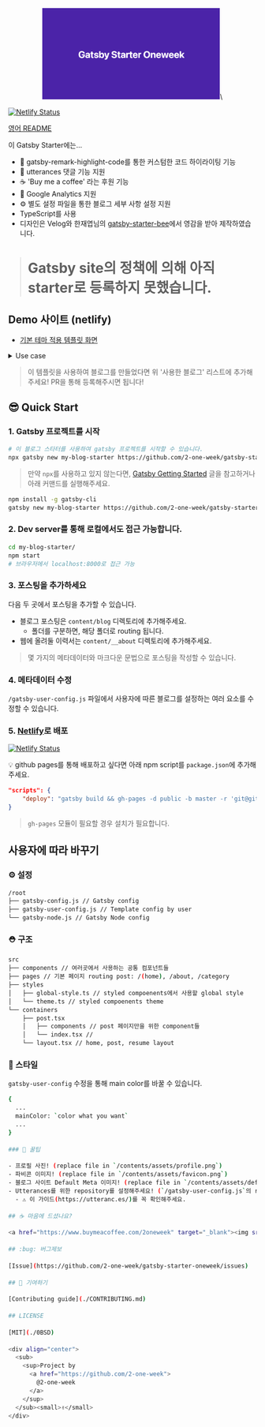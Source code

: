 <div align="center">
  <img src="./contents/assets/default.png" width="360px" alt="gatsby-starter-oneweek"/>\
</div>

[![Netlify Status](https://api.netlify.com/api/v1/badges/11558f0e-5878-4b66-b041-823224a7a424/deploy-status)](https://app.netlify.com/sites/gatsby-starter-oneweek/deploys)

[영어 README](./README.en.md)

이 Gatsby Starter에는...

- 💄 gatsby-remark-highlight-code를 통한 커스텀한 코드 하이라이팅 기능 
- 💬 utterances 댓글 기능 지원
- ☕ 'Buy me a coffee' 라는 후원 기능
- 🤖 Google Analytics 지원
- ⚙ 별도 설정 파일을 통한 블로그 세부 사항 설정 지원
- TypeScript를 사용
- 디자인은 Velog와 한재엽님의 [gatsby-starter-bee](https://github.com/JaeYeopHan/gatsby-starter-bee)에서 영감을 받아 제작하였습니다.

> # Gatsby site의 정책에 의해 아직 starter로 등록하지 못했습니다.

## Demo 사이트 (netlify)

- [기본 테마 적용 템플릿 화면](https://gatsby-starter-oneweek.netlify.com/)

<details>
  <summary>Use case</summary>
  <p>
    <ul>
      <li>2oneweek.dev: https://2oneweek.dev</li>
    </ul>
  </p>
</details>

> 이 템플릿을 사용하여 블로그를 만들었다면 위 '사용한 블로그' 리스트에 추가해주세요! PR을 통해 등록해주시면 됩니다!

## 😎 Quick Start

### 1. Gatsby 프로젝트를 시작

```sh
# 이 블로그 스타터를 사용하여 gatsby 프로젝트를 시작할 수 있습니다.
npx gatsby new my-blog-starter https://github.com/2-one-week/gatsby-starter-oneweek.git
```

> 만약 `npx`를 사용하고 있지 않는다면, [Gatsby Getting Started](https://www.gatsbyjs.org/docs/quick-start) 글을 참고하거나 아래 커맨드를 실행해주세요.

```sh
npm install -g gatsby-cli
gatsby new my-blog-starter https://github.com/2-one-week/gatsby-starter-oneweek.git
```

### 2. Dev server를 통해 로컬에서도 접근 가능합니다.

```sh
cd my-blog-starter/
npm start
# 브라우저에서 localhost:8000로 접근 가능
```

### 3. 포스팅을 추가하세요

다음 두 곳에서 포스팅을 추가할 수 있습니다.

- 블로그 포스팅은 `content/blog` 디렉토리에 추가해주세요.
  - 폴더를 구분하면, 해당 폴더로 routing 됩니다.
- 웹에 올려둘 이력서는 `content/__about` 디렉토리에 추가해주세요.

> 몇 가지의 메타데이터와 마크다운 문법으로 포스팅을 작성할 수 있습니다.

### 4. 메타데이터 수정

`/gatsby-user-config.js` 파일에서 사용자에 따른 블로그를 설정하는 여러 요소를 수정할 수 있습니다.

### 5. [Netlify](https://netlify.com)로 배포

[![Netlify Status](https://api.netlify.com/api/v1/badges/11558f0e-5878-4b66-b041-823224a7a424/deploy-status)](https://app.netlify.com/sites/gatsby-starter-oneweek/deploys)

:bulb: github pages를 통해 배포하고 싶다면 아래 npm script를 `package.json`에 추가해주세요.

```json
"scripts": {
    "deploy": "gatsby build && gh-pages -d public -b master -r 'git@github.com:${your github id}/${github page name}.github.io.git'"
}
```

> `gh-pages` 모듈이 필요할 경우 설치가 필요합니다.

## 사용자에 따라 바꾸기

### ⚙ 설정

```sh
/root
├── gatsby-config.js // Gatsby config
├── gatsby-user-config.js // Template config by user
└── gatsby-node.js // Gatsby Node config
```

### ⛑ 구조

```sh
src
├── components // 여러곳에서 사용하는 공통 컴포넌트들
├── pages // 기본 페이지 routing post: /(home), /about, /category
├── styles
│   ├── global-style.ts // styled compoenents에서 사용할 global style
│   └── theme.ts // styled compoenents theme
└── containers
    ├── post.tsx
    │   ├── components // post 페이지만을 위한 component들
    │   └── index.tsx // 
    └── layout.tsx // home, post, resume layout
```

### 🎨 스타일

`gatsby-user-config` 수정을 통해 main color를 바꿀 수 있습니다.

```sh
{
  ...
  mainColor: `color what you want`
  ...
}

### 🍭 꿀팁

- 프로필 사진! (replace file in `/contents/assets/profile.png`)
- 파비콘 이미지! (replace file in `/contents/assets/favicon.png`)
- 블로그 사이트 Default Meta 이미지! (replace file in `/contents/assets/default.png`)
- Utterances를 위한 repository를 설정해주세요! (`/gatsby-user-config.js`의 repository 주소를 교체해주세요.)
  - ⚠️ 이 가이드(https://utteranc.es/)를 꼭 확인해주세요.

## ☕ 마음에 드셨나요?

<a href="https://www.buymeacoffee.com/2oneweek" target="_blank"><img src="https://www.buymeacoffee.com/assets/img/custom_images/purple_img.png" alt="커피 한잔?" style="height: auto !important;width: auto !important;" ></a>

## :bug: 버그제보

[Issue](https://github.com/2-one-week/gatsby-starter-oneweek/issues)

## 🎁 기여하기

[Contributing guide](./CONTRIBUTING.md)

## LICENSE

[MIT](./0BSD)

<div align="center">
  <sub>
    <sup>Project by 
      <a href="https://github.com/2-one-week">
        @2-one-week
      </a>
    </sup>
  </sub><small>✌</small>
</div>
